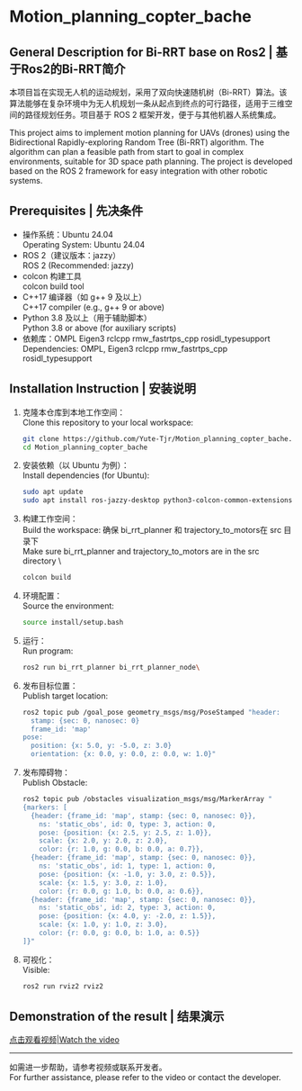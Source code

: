 # Motion_planning_copter_bache

## General Description for Bi-RRT base on Ros2 | 基于Ros2的Bi-RRT简介

本项目旨在实现无人机的运动规划，采用了双向快速随机树（Bi-RRT）算法。该算法能够在复杂环境中为无人机规划一条从起点到终点的可行路径，适用于三维空间的路径规划任务。项目基于 ROS 2 框架开发，便于与其他机器人系统集成。

This project aims to implement motion planning for UAVs (drones) using the Bidirectional Rapidly-exploring Random Tree (Bi-RRT) algorithm. The algorithm can plan a feasible path from start to goal in complex environments, suitable for 3D space path planning. The project is developed based on the ROS 2 framework for easy integration with other robotic systems.

## Prerequisites | 先决条件

- 操作系统：Ubuntu 24.04  
  Operating System: Ubuntu 24.04
- ROS 2（建议版本：jazzy）  
  ROS 2 (Recommended: jazzy)
- colcon 构建工具  
  colcon build tool
- C++17 编译器（如 g++ 9 及以上）  
  C++17 compiler (e.g., g++ 9 or above)
- Python 3.8 及以上（用于辅助脚本）  
  Python 3.8 or above (for auxiliary scripts)
- 依赖库：OMPL Eigen3 rclcpp rmw_fastrtps_cpp rosidl_typesupport\
  Dependencies: OMPL, Eigen3 rclcpp rmw_fastrtps_cpp rosidl_typesupport

## Installation Instruction | 安装说明

1. 克隆本仓库到本地工作空间：  
   Clone this repository to your local workspace:

   ```bash
   git clone https://github.com/Yute-Tjr/Motion_planning_copter_bache.git
   cd Motion_planning_copter_bache
   ```

2. 安装依赖（以 Ubuntu 为例）：  
   Install dependencies (for Ubuntu):

   ```bash
   sudo apt update
   sudo apt install ros-jazzy-desktop python3-colcon-common-extensions libeigen3-dev ros-jazzy-ompl
   ```
   

3. 构建工作空间：  
   Build the workspace:
   确保 bi_rrt_planner 和 trajectory_to_motors在 src 目录下 \
   Make sure bi_rrt_planner and trajectory_to_motors are in the src directory \

   ```bash
   colcon build 
   ```

4. 环境配置：  
   Source the environment:

   ```bash
   source install/setup.bash
   ```
  
5.  运行：\
    Run program:

    ```bash
    ros2 run bi_rrt_planner bi_rrt_planner_node\
    ```    

6.  发布目标位置：\
    Publish target location:

    ```bash
    ros2 topic pub /goal_pose geometry_msgs/msg/PoseStamped "header:
      stamp: {sec: 0, nanosec: 0}
      frame_id: 'map'
    pose:
      position: {x: 5.0, y: -5.0, z: 3.0}
      orientation: {x: 0.0, y: 0.0, z: 0.0, w: 1.0}"
    ```

7.  发布障碍物：\
    Publish Obstacle:

    ```bash
    ros2 topic pub /obstacles visualization_msgs/msg/MarkerArray "
    {markers: [
      {header: {frame_id: 'map', stamp: {sec: 0, nanosec: 0}},
        ns: 'static_obs', id: 0, type: 3, action: 0,
        pose: {position: {x: 2.5, y: 2.5, z: 1.0}},
        scale: {x: 2.0, y: 2.0, z: 2.0},
        color: {r: 1.0, g: 0.0, b: 0.0, a: 0.7}},
      {header: {frame_id: 'map', stamp: {sec: 0, nanosec: 0}},
        ns: 'static_obs', id: 1, type: 1, action: 0,
        pose: {position: {x: -1.0, y: 3.0, z: 0.5}},
        scale: {x: 1.5, y: 3.0, z: 1.0},
        color: {r: 0.0, g: 1.0, b: 0.0, a: 0.6}},
      {header: {frame_id: 'map', stamp: {sec: 0, nanosec: 0}},
        ns: 'static_obs', id: 2, type: 3, action: 0,
        pose: {position: {x: 4.0, y: -2.0, z: 1.5}},
        scale: {x: 1.0, y: 1.0, z: 3.0},
        color: {r: 0.0, g: 0.0, b: 1.0, a: 0.5}}
    ]}"
    ```

8. 可视化：\
    Visible:

    ```bash
    ros2 run rviz2 rviz2
    ```

## Demonstration of the result | 结果演示

[点击观看视频|Watch the video](https://www.bilibili.com/video/BV16otmzoEZH/?spm_id_from=333.1387.homepage.video_card.click&vd_source=1c137efa9119501a36d33da9b3ce3d32)

---

如需进一步帮助，请参考视频或联系开发者。  
For further assistance, please refer to the video or contact the developer.
